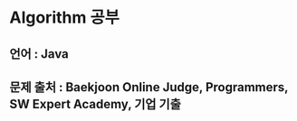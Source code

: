 # Algorithm 공부

## 언어 : Java
## 문제 출처 : Baekjoon Online Judge, Programmers, SW Expert Academy, 기업 기출

